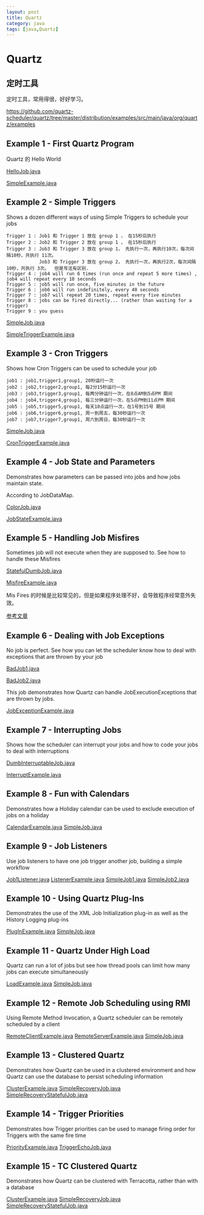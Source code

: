 ```yaml
---
layout: post
title: Quartz
category: java
tags: [java,Quartz]
---
```


# Quartz #

## 定时工具 ##

定时工具，常用得很，好好学习。

https://github.com/quartz-scheduler/quartz/tree/master/distribution/examples/src/main/java/org/quartz/examples

## Example 1 - First Quartz Program  ##

Quartz 的 Hello World

[HelloJob.java](https://github.com/quartz-scheduler/quartz/blob/master/distribution/examples/src/main/java/org/quartz/examples/example1/HelloJob.java)

[SimpleExample.java](https://github.com/quartz-scheduler/quartz/blob/master/distribution/examples/src/main/java/org/quartz/examples/example1/SimpleExample.java)

## Example 2 - Simple Triggers ## 

Shows a dozen different ways of using Simple Triggers to schedule your jobs

    Trigger 1 : Job1 和 Trigger 1 放在 group 1 ， 在15秒后执行 
    Trigger 2 : Job2 和 Trigger 2 放在 group 1 ， 在15秒后执行 
    Trigger 3 : Job3 和 Trigger 3 放在 group 1， 先执行一次，再执行10次，每次间隔10秒，共执行 11次。
                Job3 和 Trigger 3 放在 group 2， 先执行一次，再执行2次，每次间隔10秒，共执行 3次。  但是写法有区别. 
    Trigger 4 : job4 will run 6 times (run once and repeat 5 more times) ,  job4 will repeat every 10 seconds
    Trigger 5 : job5 will run once, five minutes in the future
    Trigger 6 : job6 will run indefinitely, every 40 seconds
    Trigger 7 : job7 will repeat 20 times, repeat every five minutes
    Trigger 8 : jobs can be fired directly... (rather than waiting for a trigger)
    Trigger 9 : you guess

[SimpleJob.java](https://github.com/quartz-scheduler/quartz/blob/master/distribution/examples/src/main/java/org/quartz/examples/example2/SimpleJob.java)

[SimpleTriggerExample.java](https://github.com/quartz-scheduler/quartz/blob/master/distribution/examples/src/main/java/org/quartz/examples/example2/SimpleTriggerExample.java)

## Example 3 - Cron Triggers  ##

Shows how Cron Triggers can be used to schedule your job

    job1 : job1,trigger1,group1, 20秒运行一次
    job2 : job2,trigger2,group1, 每2分15秒运行一次
    job3 : job3,trigger3,group1, 每两分钟运行一次，在8点AM到5点PM 期间
    job4 : job4,trigger4,group1, 每三分钟运行一次，在5点PM到11点PM 期间
    job5 : job5,trigger5,group1, 每天10点运行一次，在1号到15号 期间
    job6 : job6,trigger6,group1, 周一到周五，每30秒运行一次
    job7 : job7,trigger7,group1, 周六到周日，每30秒运行一次

[SimpleJob.java](https://github.com/quartz-scheduler/quartz/blob/master/distribution/examples/src/main/java/org/quartz/examples/example3/SimpleJob.java)

[CronTriggerExample.java](https://github.com/quartz-scheduler/quartz/blob/master/distribution/examples/src/main/java/org/quartz/examples/example3/CronTriggerExample.java)

## Example 4 - Job State and Parameters ## 	

Demonstrates how parameters can be passed into jobs and how jobs maintain state.

According to JobDataMap.

[ColorJob.java](https://github.com/quartz-scheduler/quartz/tree/master/distribution/examples/src/main/java/org/quartz/examples/example4/ColorJob.java)

[JobStateExample.java](https://github.com/quartz-scheduler/quartz/tree/master/distribution/examples/src/main/java/org/quartz/examples/example4/JobStateExample.java)

## Example 5 - Handling Job Misfires ##	

Sometimes job will not execute when they are supposed to. See how to handle these Misfires

[StatefulDumbJob.java](https://github.com/quartz-scheduler/quartz/tree/master/distribution/examples/src/main/java/org/quartz/examples/example5/StatefulDumbJob.java)

[MisfireExample.java](https://github.com/quartz-scheduler/quartz/tree/master/distribution/examples/src/main/java/org/quartz/examples/example5/MisfireExample.java)

Mis Fires 的时候是比较常见的，但是如果程序处理不好，会导致程序经常意外失效。

[参考文章](https://www.jianshu.com/p/634d2a6fae7b)

## Example 6 - Dealing with Job Exceptions ##

No job is perfect. See how you can let the scheduler know how to deal with exceptions that are thrown by your job


[BadJob1.java](https://github.com/quartz-scheduler/quartz/blob/master/distribution/examples/src/main/java/org/quartz/examples/example6/BadJob1.java)

[BadJob2.java](https://github.com/quartz-scheduler/quartz/blob/master/distribution/examples/src/main/java/org/quartz/examples/example6/BadJob2.java)

This job demonstrates how Quartz can handle JobExecutionExceptions that are thrown by jobs.

[JobExceptionExample.java](https://github.com/quartz-scheduler/quartz/blob/master/distribution/examples/src/main/java/org/quartz/examples/example6/JobExceptionExample.java)

## Example 7 - Interrupting Jobs ##

Shows how the scheduler can interrupt your jobs and how to code your jobs to deal with interruptions

[DumbInterruptableJob.java](https://github.com/quartz-scheduler/quartz/blob/master/distribution/examples/src/main/java/org/quartz/examples/example7/DumbInterruptableJob.java)

[InterruptExample.java](https://github.com/quartz-scheduler/quartz/blob/master/distribution/examples/src/main/java/org/quartz/examples/example7/InterruptExample.java)

## Example 8 - Fun with Calendars ##

Demonstrates how a Holiday calendar can be used to exclude execution of jobs on a holiday

[CalendarExample.java](https://github.com/quartz-scheduler/quartz/blob/master/distribution/examples/src/main/java/org/quartz/examples/example8/CalendarExample.java)
[SimpleJob.java](https://github.com/quartz-scheduler/quartz/blob/master/distribution/examples/src/main/java/org/quartz/examples/example8/SimpleJob.java)

## Example 9 - Job Listeners ## 	

Use job listeners to have one job trigger another job, building a simple workflow

[Job1Listener.java](https://github.com/quartz-scheduler/quartz/blob/master/distribution/examples/src/main/java/org/quartz/examples/example9/Job1Listener.java)
[ListenerExample.java](https://github.com/quartz-scheduler/quartz/blob/master/distribution/examples/src/main/java/org/quartz/examples/example9/ListenerExample.java)
[SimpleJob1.java](https://github.com/quartz-scheduler/quartz/blob/master/distribution/examples/src/main/java/org/quartz/examples/example9/SimpleJob1.java)
[SimpleJob2.java](https://github.com/quartz-scheduler/quartz/blob/master/distribution/examples/src/main/java/org/quartz/examples/example9/SimpleJob2.java)

## Example 10 - Using Quartz Plug-Ins ## 	

Demonstrates the use of the XML Job Initialization plug-in as well as the History Logging plug-ins

[PlugInExample.java](https://github.com/quartz-scheduler/quartz/blob/master/distribution/examples/src/main/java/org/quartz/examples/example10/PlugInExample.java)
[SimpleJob.java](https://github.com/quartz-scheduler/quartz/blob/master/distribution/examples/src/main/java/org/quartz/examples/example10/SimpleJob.java)

## Example 11 - Quartz Under High Load	## 

Quartz can run a lot of jobs but see how thread pools can limit how many jobs can execute simultaneously

[LoadExample.java](https://github.com/quartz-scheduler/quartz/blob/master/distribution/examples/src/main/java/org/quartz/examples/example11/LoadExample.java)
[SimpleJob.java](https://github.com/quartz-scheduler/quartz/blob/master/distribution/examples/src/main/java/org/quartz/examples/example11/SimpleJob.java)

## Example 12 - Remote Job Scheduling using RMI	## 

Using Remote Method Invocation, a Quartz scheduler can be remotely scheduled by a client

[RemoteClientExample.java](https://github.com/quartz-scheduler/quartz/blob/master/distribution/examples/src/main/java/org/quartz/examples/example12/RemoteClientExample.java)
[RemoteServerExample.java](https://github.com/quartz-scheduler/quartz/blob/master/distribution/examples/src/main/java/org/quartz/examples/example12/RemoteServerExample.java)
[SimpleJob.java](https://github.com/quartz-scheduler/quartz/blob/master/distribution/examples/src/main/java/org/quartz/examples/example12/SimpleJob.java)

## Example 13 - Clustered Quartz ## 

Demonstrates how Quartz can be used in a clustered environment and how Quartz can use the database to persist scheduling information

[ClusterExample.java](https://github.com/quartz-scheduler/quartz/blob/master/distribution/examples/src/main/java/org/quartz/examples/example13/ClusterExample.java)
[SimpleRecoveryJob.java](https://github.com/quartz-scheduler/quartz/blob/master/distribution/examples/src/main/java/org/quartz/examples/example13/SimpleRecoveryJob.java)
[SimpleRecoveryStatefulJob.java](https://github.com/quartz-scheduler/quartz/blob/master/distribution/examples/src/main/java/org/quartz/examples/example13/SimpleRecoveryStatefulJob.java)

## Example 14 - Trigger Priorities	## 

Demonstrates how Trigger priorities can be used to manage firing order for Triggers with the same fire time

[PriorityExample.java](https://github.com/quartz-scheduler/quartz/blob/master/distribution/examples/src/main/java/org/quartz/examples/example14/PriorityExample.java)
[TriggerEchoJob.java](https://github.com/quartz-scheduler/quartz/blob/master/distribution/examples/src/main/java/org/quartz/examples/example14/TriggerEchoJob.java)

## Example 15 - TC Clustered Quartz	## 

Demonstrates how Quartz can be clustered with Terracotta, rather than with a database

[ClusterExample.java](https://github.com/quartz-scheduler/quartz/blob/master/distribution/examples/src/main/java/org/quartz/examples/example15/ClusterExample.java)
[SimpleRecoveryJob.java](https://github.com/quartz-scheduler/quartz/blob/master/distribution/examples/src/main/java/org/quartz/examples/example15/SimpleRecoveryJob.java)
[SimpleRecoveryStatefulJob.java](https://github.com/quartz-scheduler/quartz/blob/master/distribution/examples/src/main/java/org/quartz/examples/example15/SimpleRecoveryStatefulJob.java)
